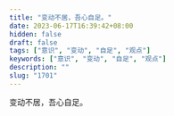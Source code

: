 ```yaml
---
title: "变动不居，吾心自足。"
date: 2023-06-17T16:39:42+08:00
hidden: false
draft: false
tags: ["意识", "变动", "自足", "观点"]
keywords: ["意识", "变动", "自足", "观点"]
description: ""
slug: "1701"
---
```


变动不居，吾心自足。